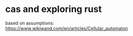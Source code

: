 # cas and exploring rust 
based on assumptions: https://www.wikiwand.com/en/articles/Cellular_automaton

